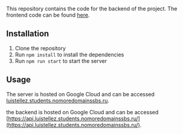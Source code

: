 This repository contains the code for the backend of the project. The frontend code can be found [here](https://github.com/aegisnull/news-explorer-frontend).

## Installation

1. Clone the repository
2. Run `npm install` to install the dependencies
3. Run `npm run start` to start the server

## Usage

The server is hosted on Google Cloud and can be accessed [luistellez.students.nomoredomainssbs.ru](https://luistellez.students.nomoredomainssbs.ru/).

the backend is hosted on Google Cloud and can be accessed [https://api.luistellez.students.nomoredomainssbs.ru/](https://api.luistellez.students.nomoredomainssbs.ru/).
